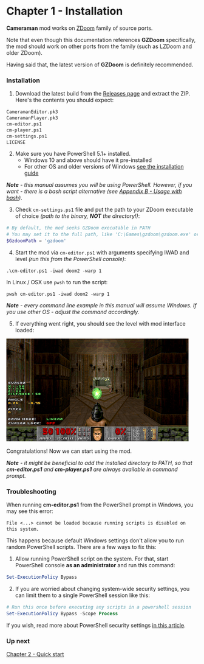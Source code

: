 # Chapter 1 - Installation

**Cameraman** mod works on [ZDoom](https://zdoom.org/) family of source ports. 

Note that even though this documentation references **GZDoom** specifically, the mod should work on other ports from the family (such as LZDoom and older ZDoom). 

Having said that, the latest version of **GZDoom** is definitely recommended.

### Installation

1. Download the latest build from the [Releases page](https://github.com/borogk/zdoom-cameraman/releases) and extract the ZIP. Here's the contents you should expect:
```
CameramanEditor.pk3
CameramanPlayer.pk3
cm-editor.ps1
cm-player.ps1
cm-settings.ps1
LICENSE
```

2. Make sure you have PowerShell 5.1+ installed.
   - Windows 10 and above should have it pre-installed
   - For other OS and older versions of Windows [see the installation guide](https://docs.microsoft.com/en-us/powershell/scripting/install/installing-powershell)

_**Note** - this manual assumes you will be using PowerShell. However, if you want - there is a bash script alternative
(see [Appendix B - Usage with bash](ap02.bash.md))._

3. Check `cm-settings.ps1` file and put the path to your ZDoom executable of choice _(path to the binary, **NOT** the directory!)_:
```powershell
# By default, the mod seeks GZDoom executable in PATH 
# You may set it to the full path, like 'C:\Games\gzdoom\gzdoom.exe' or '/opt/gzdoom/gzdoom'
$GzdoomPath = 'gzdoom'
```
4. Start the mod via `cm-editor.ps1` with arguments specifying IWAD and level _(run this from the PowerShell console)_:
```
.\cm-editor.ps1 -iwad doom2 -warp 1
```

In Linux / OSX use `pwsh` to run the script:
```
pwsh cm-editor.ps1 -iwad doom2 -warp 1
```

_**Note** - every command line example in this manual will assume Windows. If you use other OS - adjust the command accordingly._

5. If everything went right, you should see the level with mod interface loaded:

![](img/editor-first-start.png)

Congratulations! Now we can start using the mod.

_**Note** - it might be beneficial to add the installed directory to PATH,
so that **cm-editor.ps1** and **cm-player.ps1** are always available in command prompt._

### Troubleshooting

When running **cm-editor.ps1** from the PowerShell prompt in Windows, you may see this error:
```
File <...> cannot be loaded because running scripts is disabled on this system.
```

This happens because default Windows settings don't allow you to run random PowerShell scripts.
There are a few ways to fix this:

1. Allow running PowerShell script on the system. For that, start PowerShell console **as an administrator** and run this command:
```powershell
Set-ExecutionPolicy Bypass
```
2. If you are worried about changing system-wide security settings, you can limit them to a single PowerShell session like this:
```powershell
# Run this once before executing any scripts in a powershell session
Set-ExecutionPolicy Bypass -Scope Process
```

If you wish, read more about PowerShell security settings [in this article](https://www.netspi.com/blog/technical/network-penetration-testing/15-ways-to-bypass-the-powershell-execution-policy/).

### Up next

[Chapter 2 - Quick start](ch02.quick-start.md)
